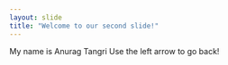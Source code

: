 ```yaml
---
layout: slide
title: "Welcome to our second slide!"
---
```

My name is Anurag Tangri
Use the left arrow to go back!
